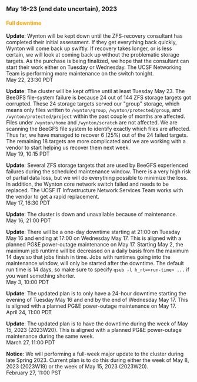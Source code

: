 ### May 16-23 (end date uncertain), 2023

#### <span style="color: orange;">Full downtime</span>

**Update**: Wynton will be kept down until the ZFS-recovery consultant has completed their initial assessment. If they get everything back quickly, Wynton will come back up swiftly. If recovery takes longer, or is less certain, we will look at coming back up without the problematic storage targets.  As the purchase is being finalized, we hope that the consultant can start their work either on Tuesday or Wednesday.  The UCSF Networking Team is performing more maintenance on the switch tonight.
<br><span class="timestamp">May 22, 23:30 PDT</span>

**Update**: The cluster will be kept offline until at least Tuesday May 23. The BeeGFS file-system failure is because 24 out of 144 ZFS storage targets got corrupted.  These 24 storage targets served our "group" storage, which means only files written to `/wynton/group`, `/wynton/protected/group`, and `/wynton/protected/project` within the past couple of months are affected. Files under `/wynton/home` and `/wynton/scratch` are not affected. We are scanning the BeeGFS file system to identify exactly which files are affected. Thus far, we have managed to recover 6 (25%) out of the 24 failed targets. The remaining 18 targets are more complicated and we are working with a vendor to start helping us recover them next week.
<br><span class="timestamp">May 19, 10:15 PDT</span>

**Update**: Several ZFS storage targets that are used by BeeGFS experienced failures during the scheduled maintenance window. There is a very high risk of partial data loss, but we will do everything possible to minimize the loss.  In addition, the Wynton core network switch failed and needs to be replaced. The UCSF IT Infrastructure Network Services Team works with the vendor to get a rapid replacement.
<br><span class="timestamp">May 17, 16:30 PDT</span>

**Update**: The cluster is down and unavailable because of maintenance.
<br><span class="timestamp">May 16, 21:00 PDT</span>

**Update**: There will be a one-day downtime starting at 21:00 on Tuesday May 16 and ending at 17:00 on Wednesday May 17. This is aligned with a planned PG&E power-outage maintenance on May 17.  Starting May 2, the maximum job runtime will be decreased on a daily basis from the maximum 14 days so that jobs finish in time. Jobs with runtimes going into the maintenance window, will only be started after the downtime. The default run time is 14 days, so make sure to specify `qsub -l h_rt=<run-time> ...` if you want something shorter.
<br><span class="timestamp">May 3, 10:00 PDT</span>

**Update**: The updated plan is to only have a 24-hour downtime starting the evening of Tuesday May 16 and end by the end of Wednesday May 17. This is aligned with a planned PG&E power-outage maintenance on May 17.
<br><span class="timestamp">April 24, 11:00 PDT</span>

**Update**: The updated plan is to have the downtime during the week of May 15, 2023 (2023W20). This is aligned with a planned PG&E power-outage maintenance during the same week.
<br><span class="timestamp">March 27, 11:00 PDT</span>

**Notice**: We will performing a full-week major update to the cluster during late Spring 2023. Current plan is to do this during either the week of May 8, 2023 (2023W19) or the week of May 15, 2023 (2023W20).
<br><span class="timestamp">February 27, 11:00 PST</span>

<!--
start: 2023-05-16T21:00:00
stop: 2023-05-17T17:00:00
length: 20 hours
severity: under-maintenance
affected: jobs, beegfs, compute, *
reason: scheduled
 -->

